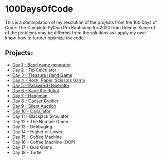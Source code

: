 # 100DaysOfCode
This is a commpilation of my resolution of the projects from the 100 Days of Code: The Complete Python Pro Bootcamp for 2023 from Udemy. Some of of the problems may be different from the solutions as I apply my own know-how to further optimize the code.

## Projects:
* [Day 1 - Band name generator](https://github.com/SoPraMim/100DaysOfCode/tree/main/Day%20001%20-%20010/Day%20001%20-%20Band%20Name%20Generator)
* [Day 2 - Tip Calculator](https://github.com/SoPraMim/100DaysOfCode/tree/main/Day%20001%20-%20010/Day%20002%20-%20Tip%20Calculator)
* [Day 3 - Treasure Island Game](https://github.com/SoPraMim/100DaysOfCode/tree/main/Day%20001%20-%20010/Day%20003%20-%20Treasure%20Island%20Game)
* [Day 4 - Rock, Paper, Scissors Game](https://github.com/SoPraMim/100DaysOfCode/tree/main/Day%20001%20-%20010/Day%20004%20-%20Rock%20Paper%20Scisors)
* [Day 5 - Password Generator](https://github.com/SoPraMim/100DaysOfCode/tree/main/Day%20001%20-%20010/Day%20005%20-%20Password%20Generator)
* [Day 6 - Karel the Robot](https://github.com/SoPraMim/100DaysOfCode/tree/main/Day%20001%20-%20010/Day%20006%20-%20Karel%20The%20Robot)
* [Day 7 - Hangman](https://github.com/SoPraMim/100DaysOfCode/tree/main/Day%20001%20-%20010/Day%20007%20-%20Hangman)
* [Day 8 - Caeser Cypher](https://github.com/SoPraMim/100DaysOfCode/tree/main/Day%20001%20-%20010/Day%20008%20-%20Caeser%20cypher)
* [Day 9 - Silent Auction](https://github.com/SoPraMim/100DaysOfCode/tree/main/Day%20001%20-%20010/Day%20009%20-%20Silent%20auction)
* [Day 10 - Calculator](https://github.com/SoPraMim/100DaysOfCode/tree/main/Day%20001%20-%20010/Day%20010%20-%20Calculator)
* Day 11 - Blackjack Simulator
* Day 12 - The Number Game
* Day 13 - Debbuging
* Day 14 - Higher or Lower
* Day 15 - Coffee Machine
* Day 16 - Coffee Machine (OOP)
* Day 17 - Quiz Game
* Day 18 - Turtle